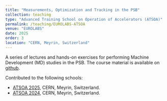 ```yaml
---
title: "Measurements, Optimization and Tracking in the PSB"
collection: teaching
type: "Advanced Training School on Operation of Accelerators (ATSOA)"
permalink: /teaching/EUROLABS-ATSOA
venue: "EUROLABS"
date: 2025
order: 3
location: "CERN, Meyrin, Switzerland"
---
```


A series of lectures and hands-on exercises for performing Machine Development (MD) studies in the PSB. The course material is available on [github](https://github.com/tprebiba/eurolabs-atsoa-psb). 

Contributed to the following schools:
- [ATSOA 2025](https://indico.cern.ch/event/1486534/), CERN, Meyrin, Switzerland.
- [ATSOA 2024](https://indico.cern.ch/event/1357293/), CERN, Meyrin, Switzerland.